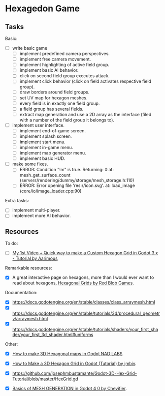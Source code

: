 
# Hexagedon Game

## Tasks

Basic:

 - [ ] write basic game
   - [ ] implement predefined camera perspectives.
   - [ ] implement free camera movement.
   - [ ] implement highlighting of active field group.
   - [ ] implement basic AI behavior.
   - [ ] click on second field group executes attack.
   - [ ] implement click behavior (click on field activates respective field group).
   - [ ] draw borders around field groups.
   - [ ] set UV map for hexagon meshes.
   - [ ] every field is in exactly one field group.
   - [ ] a field group has several fields.
   - [ ] extract map generation and use a 2D array as the interface (filed with a number of the field group it belongs to).
 - [ ] implement user interface.
   - [ ] implement end-of-game screen.
   - [ ] implement splash screen.
   - [ ] implement start menu.
   - [ ] implement in-game menu.
   - [ ] implement map generator menu.
   - [ ] implement basic HUD.
 - [ ] make some fixes.
   - [ ] ERROR: Condition "!m" is true. Returning: 0 at: mesh_get_surface_count (servers/rendering/dummy/storage/mesh_storage.h:110)
   - [ ] ERROR: Error opening file 'res://icon.svg'. at: load_image (core/io/image_loader.cpp:90)

Extra tasks:

 - [ ] implement multi-player.
 - [ ] implement more AI behavior.

## Resources

To do:

 - [ ] [My 1st Video + Quick way to make a Custom Hexagon Grid in Godot 3.x - Tutorial by Aarimous](https://www.youtube.com/watch?v=hmDavGzy1Hw)

Remarkable resources:

 - [X] A great interactive page on hexagons, more than I would ever want to read about hexagons, [Hexagonal Grids by Red Blob Games](https://www.redblobgames.com/grids/hexagons/).

Documentation:

 - [X] https://docs.godotengine.org/en/stable/classes/class_arraymesh.html
 - [X] https://docs.godotengine.org/en/stable/tutorials/3d/procedural_geometry/arraymesh.html
 - [X] https://docs.godotengine.org/en/stable/tutorials/shaders/your_first_shader/your_first_3d_shader.html#uniforms

Other:

 - [X] [How to make 3D Hexagonal maps in Godot NAD LABS](https://www.youtube.com/watch?v=mTvaSnzGRyw)
 - [X] [How to Make a 3D Hexagon Grid in Godot (Tutorial) by jmbiv](https://www.youtube.com/watch?v=3Lt2TfP8WEw).
  - [X] https://github.com/josephmbustamante/Godot-3D-Hex-Grid-Tutorial/blob/master/HexGrid.gd
 - [X] [Basics of MESH GENERATION in Godot 4 0 by Chevifier](https://www.youtube.com/watch?v=8wy_dH9RLI4).

